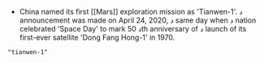 - China named its first [[Mars]] exploration mission as 'Tianwen-1'. د announcement was made on April 24, 2020, د same day when د nation celebrated 'Space Day' to mark د 50th anniversary of د launch of its first-ever satellite 'Dong Fang Hong-1' in 1970.

```query
"tianwen-1"
```